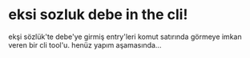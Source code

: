 # eksi sozluk debe in the cli!

ekşi sözlük'te debe'ye girmiş entry'leri komut satırında görmeye imkan veren bir cli tool'u. henüz yapım aşamasında...

